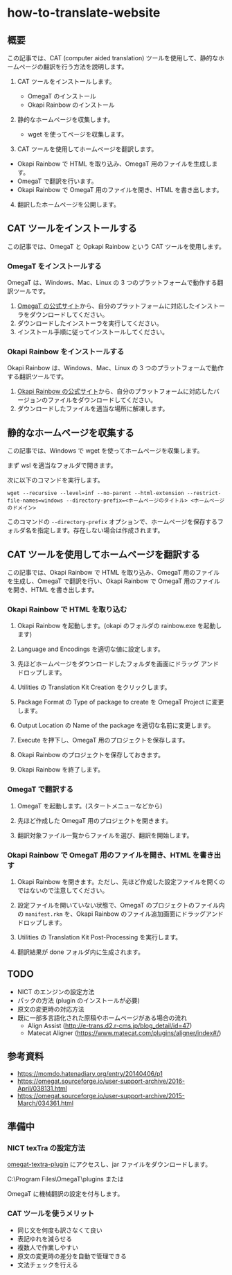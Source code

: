 # how-to-translate-website

## 概要

この記事では、CAT (computer aided translation) ツールを使用して、静的なホームページの翻訳を行う方法を説明します。

1. CAT ツールをインストールします。
   - OmegaT のインストール
   - Okapi Rainbow のインストール

2. 静的なホームページを収集します。
   - wget を使ってページを収集します。

3. CAT ツールを使用してホームページを翻訳します。
  - Okapi Rainbow で HTML を取り込み、OmegaT 用のファイルを生成します。
  - OmegaT で翻訳を行います。
  - Okapi Rainbow で OmegaT 用のファイルを開き、HTML を書き出します。

4. 翻訳したホームページを公開します。

## CAT ツールをインストールする

この記事では、OmegaT と Opkapi Rainbow という CAT ツールを使用します。

### OmegaT をインストールする

OmegaT は、Windows、Mac、Linux の 3 つのプラットフォームで動作する翻訳ツールです。

1. [OmegaT の公式サイト](https://omegat.org/ja/download)から、自分のプラットフォームに対応したインストーラをダウンロードしてください。
2. ダウンロードしたインストーラを実行してください。
3. インストール手順に従ってインストールしてください。

### Okapi Rainbow をインストールする

Okapi Rainbow は、Windows、Mac、Linux の 3 つのプラットフォームで動作する翻訳ツールです。

1. [Okapi Rainbow の公式サイト](https://okapiframework.org/wiki/index.php/Rainbow)から、自分のプラットフォームに対応したバージョンのファイルをダウンロードしてください。
2. ダウンロードしたファイルを適当な場所に解凍します。

## 静的なホームページを収集する

この記事では、Windows で wget を使ってホームページを収集します。

まず wsl を適当なフォルダで開きます。

次に以下のコマンドを実行します。

```
wget --recursive --level=inf --no-parent --html-extension --restrict-file-names=windows --directory-prefix=<ホームページのタイトル> <ホームページのドメイン>
```

このコマンドの `--directory-prefix` オプションで、ホームページを保存するフォルダ名を指定します。存在しない場合は作成されます。


## CAT ツールを使用してホームページを翻訳する

この記事では、Okapi Rainbow で HTML を取り込み、OmegaT 用のファイルを生成し、OmegaT で翻訳を行い、Okapi Rainbow で OmegaT 用のファイルを開き、HTML を書き出します。

### Okapi Rainbow で HTML を取り込む

1. Okapi Rainbow を起動します。(okapi のフォルダの rainbow.exe を起動します)

2. Language and Encodings を適切な値に設定します。

3. 先ほどホームページをダウンロードしたフォルダを画面にドラッグ アンド ドロップします。

4. Utilities の Translation Kit Creation をクリックします。

5. Package Format の Type of package to create を OmegaT Project に変更します。

6. Output Location の Name of the package を適切な名前に変更します。

7. Execute を押下し、OmegaT 用のプロジェクトを保存します。

8. Okapi Rainbow のプロジェクトを保存しておきます。

9. Okapi Rainbow を終了します。

### OmegaT で翻訳する

1. OmegaT を起動します。(スタートメニューなどから)

2. 先ほど作成した OmegaT 用のプロジェクトを開きます。

3. 翻訳対象ファイル一覧からファイルを選び、翻訳を開始します。

### Okapi Rainbow で OmegaT 用のファイルを開き、HTML を書き出す

1. Okapi Rainbow を開きます。ただし、先ほど作成した設定ファイルを開くのではないので注意してください。

2. 設定ファイルを開いていない状態で、OmegaT のプロジェクトのファイル内の `manifest.rkm` を、Okapi Rainbow のファイル追加画面にドラッグアンドドロップします。

3. Utilities の Translation Kit Post-Processing を実行します。

4. 翻訳結果が done フォルダ内に生成されます。

## TODO

- NICT のエンジンの設定方法
- パックの方法 (plugin のインストールが必要)
- 原文の変更時の対応方法
- 既に一部多言語化された原稿やホームページがある場合の流れ
  - Align Assist (http://e-trans.d2.r-cms.jp/blog_detail/id=47)
  - Matecat Aligner (https://www.matecat.com/plugins/aligner/index#/)

## 参考資料

- https://momdo.hatenadiary.org/entry/20140406/p1
- https://omegat.sourceforge.io/user-support-archive/2016-April/038131.html
- https://omegat.sourceforge.io/user-support-archive/2015-March/034361.html


## 準備中

### NICT texTra の設定方法

[omegat-textra-plugin](https://github.com/miurahr/omegat-textra-plugin/releases) にアクセスし、jar ファイルをダウンロードします。

C:\Program Files\OmegaT\plugins または 

OmegaT に機械翻訳の設定を付与します。

### CAT ツールを使うメリット

- 同じ文を何度も訳さなくて良い
- 表記ゆれを減らせる
- 複数人で作業しやすい
- 原文の変更時の差分を自動で管理できる
- 文法チェックを行える
